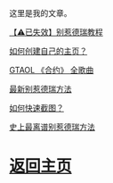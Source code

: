 这里是我的文章。

<a href="/article/0001.html">【⚠已失效】别惹德瑞教程</a>

<a href="/article/0002.html">如何创建自己的主页？</a>

<a href="/article/0003.html">GTAOL 《合约》 全歌曲</a>

<a href="/article/0004.html">最新别惹德瑞方法</a>

<a href="/article/0005.html">如何快速截图？</a>

<a href="/article/0006.html">史上最离谱别惹德瑞方法</a>

# <a href="/">返回主页</a>
